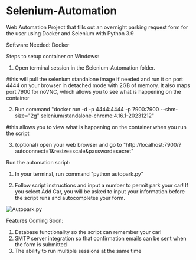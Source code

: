 # Selenium-Automation
Web Automation Project that fills out an overnight parking request form for the user using Docker and Selenium with Python 3.9

Software Needed:
Docker

Steps to setup container on Windows:

1) Open terminal session in the Selenium-Automation folder.

#this will pull the selenium standalone image if needed and run it on port 4444 on your browser in detached mode with 2GB of memory. It also maps port 7900 for noVNC, which allows you to see what is happening on the container

2) Run command "docker run -d -p 4444:4444 -p 7900:7900 --shm-size="2g" selenium/standalone-chrome:4.16.1-20231212" 

#this allows you to view what is happening on the container when you run the script

3) (optional) open your web browser and go to "http://localhost:7900/?autoconnect=1&resize=scale&password=secret" 

Run the automation script:

1) In your terminal, run command "python autopark.py"

2) Follow script instructions and input a number to permit park your car! If you select Add Car, you will be
asked to input your information before the script runs and autocompletes your form.

![Autopark.py](https://i.imgur.com/6AYQKNr.png)

Features Coming Soon:

1) Database functionality so the script can remember your car!
2) SMTP server integration so that confirmation emails can be sent when the form is submitted
3) The ability to run multiple sessions at the same time
